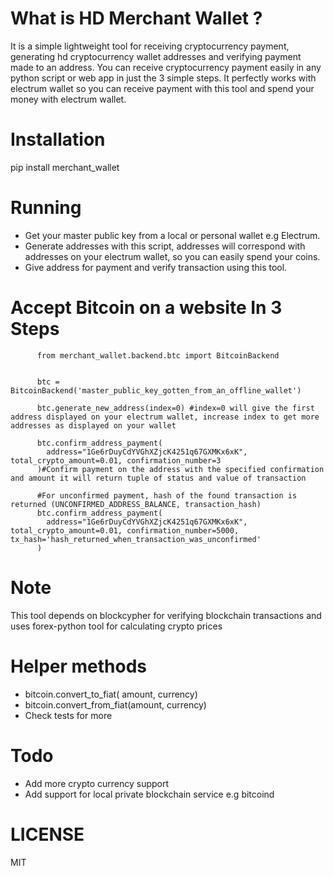 
What is HD Merchant Wallet ?
===============
It is a simple lightweight tool for receiving cryptocurrency payment, generating hd cryptocurrency wallet addresses and verifying payment made to an address. You can
receive cryptocurrency payment easily in any python script or web app in just the 3 simple steps. It perfectly works with electrum wallet so you can receive payment with this tool and spend your money with electrum wallet.

Installation
==============
pip install merchant_wallet

Running
========

  
 - Get your master public key from a local or personal wallet e.g Electrum.
 - Generate addresses with this script, addresses will correspond with addresses on your electrum wallet, so you can easily spend your coins.
 - Give address for payment and verify transaction using this tool.


Accept Bitcoin on a website In 3 Steps
======================
 
          from merchant_wallet.backend.btc import BitcoinBackend
          
          
          btc = BitcoinBackend('master_public_key_gotten_from_an_offline_wallet')
          
          btc.generate_new_address(index=0) #index=0 will give the first address displayed on your electrum wallet, increase index to get more addresses as displayed on your wallet
          
          btc.confirm_address_payment(
            address="1Ge6rDuyCdYVGhXZjcK4251q67GXMKx6xK", total_crypto_amount=0.01, confirmation_number=3
          )#Confirm payment on the address with the specified confirmation and amount it will return tuple of status and value of transaction
          
          #For unconfirmed payment, hash of the found transaction is returned (UNCONFIRMED_ADDRESS_BALANCE, transaction_hash)
          btc.confirm_address_payment(
            address="1Ge6rDuyCdYVGhXZjcK4251q67GXMKx6xK", total_crypto_amount=0.01, confirmation_number=5000, tx_hash='hash_returned_when_transaction_was_unconfirmed'
          )
Note
======================    
  This tool depends on blockcypher for verifying blockchain transactions and uses forex-python tool for calculating crypto prices
    
 
 
Helper methods
======================    
  
- bitcoin.convert_to_fiat( amount, currency)
- bitcoin.convert_from_fiat(amount, currency)
- Check tests for more
                 
Todo
======================              
 - Add more crypto currency support
 - Add support for local private blockchain service e.g bitcoind
    
**LICENSE**
=========
MIT
                    
     
     
                    
                    
                  
                  
    